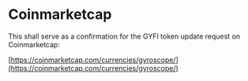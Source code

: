 # Coinmarketcap

This shall serve as a confirmation for the GYFI token update request on Coinmarketcap:

[https://coinmarketcap.com/currencies/gyroscope/](https://coinmarketcap.com/currencies/gyroscope/)
